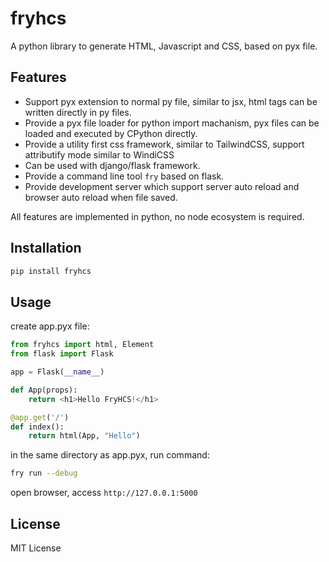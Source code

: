 # fryhcs
A python library to generate HTML, Javascript and CSS, based on pyx file.

## Features
* Support pyx extension to normal py file, similar to jsx, html tags can be written directly in py files.
* Provide a pyx file loader for python import machanism, pyx files can be loaded and executed by CPython directly.
* Provide a utility first css framework, similar to TailwindCSS, support attributify mode similar to WindiCSS
* Can be used with django/flask framework.
* Provide a command line tool `fry` based on flask. 
* Provide development server which support server auto reload and browser auto reload when file saved.

All features are implemented in python, no node ecosystem is required.

## Installation

```bash
pip install fryhcs
```

## Usage

create app.pyx file:

```python
from fryhcs import html, Element
from flask import Flask

app = Flask(__name__)

def App(props):
    return <h1>Hello FryHCS!</h1>

@app.get('/')
def index():
    return html(App, "Hello")
```

in the same directory as app.pyx, run command:

```bash
fry run --debug
```

open browser, access `http://127.0.0.1:5000`

## License
MIT License

